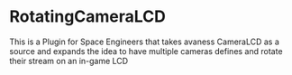 # RotatingCameraLCD
This is a Plugin for Space Engineers that takes avaness CameraLCD as a source and expands the idea to have multiple cameras defines and rotate their stream on an in-game LCD
